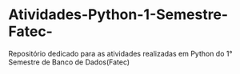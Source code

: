 # Atividades-Python-1-Semestre-Fatec-
Repositório dedicado para as atividades realizadas em Python do 1° Semestre de Banco de Dados(Fatec)
